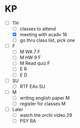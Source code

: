 # KP

- [ ] TH
  - [ ] classes to attend
  - [x] meeting with acadv 16
  - [ ] go thru class list, pick one

- [ ] F
  - [ ] M WA 7 F
  - [ ] M HW 9 F
  - [ ] M Read quiz F
  - [ ] E R 
  - [ ] E D

- [ ] SU
  - [ ] RTF EAs SU

- [ ] M
  - [ ] writing english paper M
  - [ ] register for classes M

- [ ] Later
  - [ ] watch the orchi video 29
  - [ ] PSY RA
